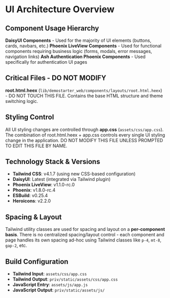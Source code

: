 # UI Architecture Overview

## Component Usage Hierarchy

**DaisyUI Components** - Used for the majority of UI elements (buttons, cards, navbars, etc.)
**Phoenix LiveView Components** - Used for functional components requiring business logic (forms, modals, error messages, navigation links)
**Ash Authentication Phoenix Components** - Used specifically for authentication UI pages

## Critical Files - DO NOT MODIFY

**root.html.heex** (`lib/demostarter_web/components/layouts/root.html.heex`) - DO NOT TOUCH THIS FILE. Contains the base HTML structure and theme switching logic.

## Styling Control

All UI styling changes are controlled through **app.css** (`assets/css/app.css`). The combination of root.html.heex + app.css controls every single UI styling change in the application. DO NOT MODIFY THIS FILE UNLESS PROMPTED TO EDIT THIS FILE BY NAME. 

## Technology Stack & Versions

- **Tailwind CSS**: v4.1.7 (using new CSS-based configuration)
- **DaisyUI**: Latest (integrated via Tailwind plugin)
- **Phoenix LiveView**: v1.1.0-rc.0
- **Phoenix**: v1.8.0-rc.4
- **ESBuild**: v0.25.4
- **Heroicons**: v2.2.0

## Spacing & Layout

Tailwind utility classes are used for spacing and layout on a **per-component basis**. There is no centralized spacing/layout control - each component and page handles its own spacing ad-hoc using Tailwind classes like `p-4`, `mt-8`, `gap-2`, etc.

## Build Configuration

- **Tailwind Input**: `assets/css/app.css`
- **Tailwind Output**: `priv/static/assets/css/app.css`
- **JavaScript Entry**: `assets/js/app.js`
- **JavaScript Output**: `priv/static/assets/js/`